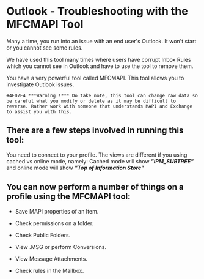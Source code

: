 # Outlook - Troubleshooting with the MFCMAPI Tool

Many a time, you run into an issue with an end user's Outlook. It won't start or you cannot see some rules.

We have used this tool many times where users have corrupt Inbox Rules which you cannot see in Outlook and have to use the tool to remove them.

You have a very powerful tool called MFCMAPI. This tool allows you to investigate Outlook issues.

`#4F07F4 ***Warning !*** Do take note, this tool can change raw data so be careful what you modify or delete as it may be difficult to reverse. Rather work with someone that understands MAPI and Exchange to assist you with this.`

## There are a few steps involved in running this tool:

You need to connect to your profile.
The views are different if you using cached vs online mode, namely: Cached mode will show ***"IPM_SUBTREE"*** and online mode will show ***"Top of Information Store"***


## You can now perform a number of things on a profile using the MFCMAPI tool:

 - Save MAPI properties of an Item.
  
 - Check permissions on a folder.
  
 - Check Public Folders.
  
 - View .MSG or perform Conversions.
  
 - View Message Attachments.
  
 - Check rules in the Mailbox.
